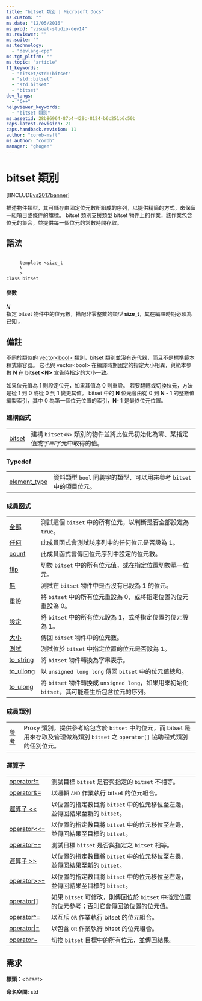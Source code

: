 ```yaml
---
title: "bitset 類別 | Microsoft Docs"
ms.custom: ""
ms.date: "12/05/2016"
ms.prod: "visual-studio-dev14"
ms.reviewer: ""
ms.suite: ""
ms.technology: 
  - "devlang-cpp"
ms.tgt_pltfrm: ""
ms.topic: "article"
f1_keywords: 
  - "bitset/std::bitset"
  - "std::bitset"
  - "std.bitset"
  - "bitset"
dev_langs: 
  - "C++"
helpviewer_keywords: 
  - "bitset 類別"
ms.assetid: 28b86964-87b4-429c-8124-b6c251b6c50b
caps.latest.revision: 21
caps.handback.revision: 11
author: "corob-msft"
ms.author: "corob"
manager: "ghogen"
---
```

# bitset 類別
[!INCLUDE[vs2017banner](../assembler/inline/includes/vs2017banner.md)]

描述物件類型，其可儲存由固定位元數所組成的序列，以提供精簡的方式，來保留一組項目或條件的旗標。  bitset 類別支援類型 bitset 物件上的作業，該作業包含位元的集合，並提供每一個位元的常數時間存取。  
  
## 語法  
  
```  
  
     template <size_t   
     N  
     >  
class bitset  
```  
  
#### 參數  
 *N*  
 指定 bitset 物件中的位元數，搭配非零整數的類型 **size\_t**，其在編譯時期必須為已知 。  
  
## 備註  
 不同於類似的 [vector\<bool\> 類別](../standard-library/vector-bool-class.md)，bitset 類別並沒有迭代器，而且不是標準範本程式庫容器。  它也與 vector\<bool\> 在編譯時期固定的指定大小相異，與範本參數 **N** 在 **bitset \<N\>** 宣告時指定的大小一致。  
  
 如果位元值為 1 則設定位元，如果其值為 0 則重設。  若要翻轉或切換位元，方法是從 1 到 0 或從 0 到 1 變更其值。  bitset 中的 **N** 位元會由從 0 到 **N** \- 1 的整數值編製索引，其中 0 為第一個位元位置的索引，**N**\- 1 是最終位元位置。  
  
### 建構函式  
  
|||  
|-|-|  
|[bitset](../Topic/bitset::bitset.md)|建構 `bitset<N>` 類別的物件並將此位元初始化為零、某指定值或字串字元中取得的值。|  
  
### Typedef  
  
|||  
|-|-|  
|[element\_type](../Topic/bitset::element_type.md)|資料類型 `bool` 同義字的類型，可以用來參考 `bitset` 中的項目位元。|  
  
### 成員函式  
  
|||  
|-|-|  
|[全部](../Topic/bitset::all.md)|測試這個 `bitset` 中的所有位元，以判斷是否全部設定為 `true`。|  
|[任何](../Topic/bitset::any.md)|此成員函式會測試該序列中的任何位元是否設為 1。|  
|[count](../Topic/bitset::count.md)|此成員函式會傳回位元序列中設定的位元數。|  
|[flip](../Topic/bitset::flip.md)|切換 `bitset` 中的所有位元值，或在指定位置切換單一位元。|  
|[無](../Topic/bitset::none.md)|測試在 `bitset` 物件中是否沒有已設為 1 的位元。|  
|[重設](../Topic/bitset::reset.md)|將 `bitset` 中的所有位元重設為 0，或將指定位置的位元重設為 0。|  
|[設定](../Topic/bitset::set.md)|將 `bitset` 中的所有位元設為 1，或將指定位置的位元設為 1。|  
|[大小](../Topic/bitset::size.md)|傳回 `bitset` 物件中的位元數。|  
|[測試](../Topic/bitset::test.md)|測試位於 `bitset` 中指定位置的位元是否設為 1。|  
|[to\_string](../Topic/bitset::to_string.md)|將 `bitset` 物件轉換為字串表示。|  
|[to\_ullong](../Topic/bitset::to_ullong.md)|以 `unsigned long long` 傳回 `bitset` 中的位元值總和。|  
|[to\_ulong](../Topic/bitset::to_ulong.md)|將 `bitset` 物件轉換成 `unsigned long`，如果用來初始化 `bitset`，其可能產生所包含位元的序列。|  
  
### 成員類別  
  
|||  
|-|-|  
|[參考](../Topic/bitset::reference.md)|Proxy 類別，提供參考給包含於 `bitset` 中的位元，而 bitset 是用來存取及管理做為類別 `bitset` 之 `operator[]` 協助程式類別的個別位元。|  
  
### 運算子  
  
|||  
|-|-|  
|[operator\!\=](../Topic/bitset::operator!=.md)|測試目標 `bitset` 是否與指定的 `bitset` 不相等。|  
|[operator&\=](../Topic/bitset::operator&=.md)|以邏輯 `AND` 作業執行 bitset 的位元組合。|  
|[運算子 \<\<](../Topic/bitset::operator%3C%3C.md)|以位置的指定數目將 `bitset` 中的位元移位至左邊，並傳回結果至新的 `bitset`。|  
|[operator\<\<\=](../Topic/bitset::operator%3C%3C=.md)|以位置的指定數目將 `bitset` 中的位元移位至左邊，並傳回結果至目標的 `bitset`。|  
|[operator\=\=](../Topic/bitset::operator==.md)|測試目標 `bitset` 是否與指定之 `bitset` 相等。|  
|[運算子 \>\>](../Topic/bitset::operator%3E%3E.md)|以位置的指定數目將 `bitset` 中的位元移位至右邊，並傳回結果至新的 `bitset`。|  
|[operator\>\>\=](../Topic/bitset::operator%3E%3E=.md)|以位置的指定數目將 `bitset` 中的位元移位至右邊，並傳回結果至目標的 `bitset`。|  
|[operator&#91;&#93;](../Topic/bitset::operator.md)|如果 `bitset` 可修改，則傳回位於 `bitset` 中指定位置的位元參考；否則它會傳回該位置的位元值。|  
|[operator^\=](../Topic/bitset::operator%5E=.md)|以互斥 `OR` 作業執行 bitset 的位元組合。|  
|[operator&#124;\=](../Topic/bitset::operator%7C=.md)|以包含 `OR` 作業執行 bitset 的位元組合。|  
|[operator~](../Topic/bitset::operator~.md)|切換 `bitset` 目標中的所有位元，並傳回結果。|  
  
## 需求  
 **標頭：**\<bitset\>  
  
 **命名空間:** std
